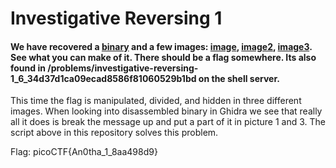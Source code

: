 # Investigative Reversing 1
#### We have recovered a [binary](https://2019shell1.picoctf.com/static/96a72c19db02dd122447a4bfa5faef92/mystery) and a few images: [image](https://2019shell1.picoctf.com/static/96a72c19db02dd122447a4bfa5faef92/mystery.png), [image2](https://2019shell1.picoctf.com/static/96a72c19db02dd122447a4bfa5faef92/mystery2.png), [image3](https://2019shell1.picoctf.com/static/96a72c19db02dd122447a4bfa5faef92/mystery3.png). See what you can make of it. There should be a flag somewhere. Its also found in /problems/investigative-reversing-1_6_34d37d1ca09ecad8586f81060529b1bd on the shell server.

This time the flag is manipulated, divided, and hidden in three different images. When looking into disassembled binary in Ghidra we see that really all it does is break the message up and put a part of it in picture 1 and 3. The script above in this repository solves this problem.

Flag: picoCTF{An0tha_1_8aa498d9}
